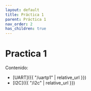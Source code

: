 ```yaml
---
layout: default
title: Práctica 1
parent: Práctica 1
nav_order: 2
has_children: true
---
```


# Practica 1

Contenido:
- [UART]({{ "/uartp1" | relative_url }})
- [I2C]({{ "/i2c" | relative_url }})
